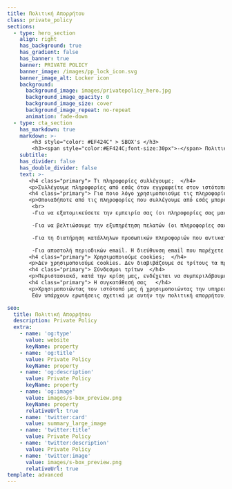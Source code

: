 ```yaml
---
title: Πολιτική Απορρήτου
class: private_policy
sections:
  - type: hero_section
    align: right
    has_background: true
    has_gradient: false
    has_banner: true
    banner: PRIVATE POLICY
    banner_image: /images/pp_lock_icon.svg
    banner_image_alt: Locker icon
    background: 
      background_image: images/privatepolicy_hero.jpg
      background_image_opacity: 0
      background_image_size: cover
      background_image_repeat: no-repeat
      animation: fade-down
  - type: cta_section
    has_markdown: true
    markdown: >-
        <h3 style="color: #EF424C" > SBOX's </h3>
        <h3><span style="color:#EF424C;font-size:30px">-</span> Πολιτική Διαχείρισης Προσωπικών Δεδομένων <span style="color:#EF424C;font-size:30px">-</span>
    subtitle: 
    has_divider: false
    has_double_divider: false
    text: >-
       <h4 class="primary"> Τι πληροφορίες συλλέγουμε;  </h4>
       <p>Συλλέγουμε πληροφορίες από εσάς όταν εγγραφείτε στον ιστότοπό μας και αποκτήσετε λογαριασμό. Κατά την εγγραφή στον ιστότοπό μας, κατά περίπτωση, ενδέχεται να σας ζητηθεί να εισαγάγετε το: όνομα, διεύθυνση e-mail, διεύθυνση αλληλογραφίας / αριθμό τηλεφώνου και μπορεί επίσης να σας ζητηθεί να προσκομίσετε αποδεικτικό ταυτότητας (Διαβατήριο / Ταυτότητα) και λοιπά σχετικά έγγραφα (Λογαριασμός Κοινής Ωφέλειας ή αποδεικτικό Επαγγελματικής Ιδιότητας). Μπορείτε, ωστόσο, να επισκεφτείτε την ιστοσελίδα μας ανώνυμα.</p>
       <h4 class="primary"> Για ποιο λόγο χρησιμοποιούμε τις πληροφορίες σας;   </h4>
       <p>Οποιαδήποτε από τις πληροφορίες που συλλέγουμε από εσάς μπορεί να χρησιμοποιηθεί με έναν από τους ακόλουθους τρόπους:
        <br>
        -Για να εξατομικεύσετε την εμπειρία σας (οι πληροφορίες σας μας βοηθούν να ανταποκριθούμε καλύτερα στις ατομικές σας ανάγκες).        <br>

        -Για να βελτιώσουμε την εξυπηρέτηση πελατών (οι πληροφορίες σας μας βοηθούν να ανταποκριθούμε πιο αποτελεσματικά στα αιτήματα εξυπηρέτησης πελατών και στις ανάγκες υποστήριξης).        <br>

        -Για τη διατήρηση κατάλληλων προσωπικών πληροφοριών που αντικατοπτρίζουν τη φύση της υπηρεσίας που παρέχουμε και τις υποχρεώσεις μας για συμμόρφωση με όλες τις κατάλληλες κανονιστικές οδηγίες.        <br>

        -Για αποστολή περιοδικών email. Η διεύθυνση email που παρέχετε για την επεξεργασία κρατήσεων, θα χρησιμοποιηθεί μόνο για την αποστολή πληροφοριών και ενημερώσεων σχετικά με την κράτησή σας.</p>
       <h4 class="primary"> Χρησιμοποιούμε cookies;  </h4>
       <p>Δεν χρησιμοποιούμε cookies. Δεν διαβιβάζουμε σε τρίτους τα προσωπικά σας στοιχεία. Από αυτό μπορεί  να εξαιρούνται αξιόπιστα τρίτα μέρη που μας βοηθούν στη λειτουργία του ιστότοπού μας, στη διεξαγωγή των εργασιών μας ή στην εξυπηρέτησή σας, εφόσον αυτά τα μέρη συμφωνούν να διατηρήσουν αυτές τις πληροφορίες εμπιστευτικές. Ενδέχεται επίσης να κοινοποιήσουμε τις πληροφορίες σας όταν απαιτείται για συμμόρφωση με το νομικό και θεσμικό πλαίσιο, επιβολή των πολιτικών του ιστότοπού μας ή προστασία των δικαιωμάτων, ιδιοκτησίας ή της ασφάλειας, δικών μας ή άλλων. Ωστόσο, ενδέχεται να παρέχονται μη αναγνωρίσιμες πληροφορίες επισκεπτών σε τρίτα μέρη για μάρκετινγκ, διαφήμιση ή άλλες χρήσεις.</p>
       <h4 class="primary"> Σύνδεσμοι τρίτων  </h4>
       <p>Περιστασιακά, κατά την κρίση μας, ενδέχεται να συμπεριλάβουμε ή να προσφέρουμε προϊόντα ή υπηρεσίες τρίτων στον ιστότοπό μας. Αυτοί οι ιστότοποι τρίτων έχουν ξεχωριστές και ανεξάρτητες πολιτικές απορρήτου. Επομένως, δεν έχουμε καμία ευθύνη ή ευθύνη για το περιεχόμενο και τις δραστηριότητες αυτών των συνδεδεμένων ιστότοπων. Ωστόσο, επιδιώκουμε να προστατεύσουμε την ακεραιότητα του ιστότοπού μας και καλωσορίζουμε τυχόν σχόλια σχετικά με αυτούς τους ιστότοπους.</p>
       <h4 class="primary"> Η συγκατάθεσή σας   </h4>
       <p>Χρησιμοποιώντας τον ιστότοπό μας ή χρησιμοποιώντας την υπηρεσία μας, συναινείτε στην πολιτική απορρήτου μας. 
        Εάν υπάρχουν ερωτήσεις σχετικά με αυτήν την πολιτική απορρήτου, μπορείτε να επικοινωνήσετε μαζί μας χρησιμοποιώντας τις παρακάτω πληροφορίες.</p>

seo:
  title: Πολιτική Απορρήτου
  description: Private Policy
  extra:
    - name: 'og:type'
      value: website
      keyName: property
    - name: 'og:title'
      value: Private Policy
      keyName: property
    - name: 'og:description'
      value: Private Policy
      keyName: property
    - name: 'og:image'
      value: images/s-box_preview.png
      keyName: property
      relativeUrl: true
    - name: 'twitter:card'
      value: summary_large_image
    - name: 'twitter:title'
      value: Private Policy
    - name: 'twitter:description'
      value: Private Policy
    - name: 'twitter:image'
      value: images/s-box_preview.png
      relativeUrl: true
template: advanced
---
```

